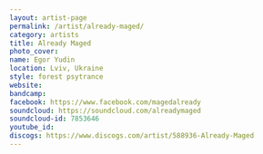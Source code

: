 ```yaml
---
layout: artist-page
permalink: /artist/already-maged/
category: artists
title: Already Maged
photo_cover: 
name: Egor Yudin
location: Lviv, Ukraine
style: forest psytrance
website: 
bandcamp: 
facebook: https://www.facebook.com/magedalready
soundcloud: https://soundcloud.com/alreadymaged
soundcloud-id: 7853646
youtube_id: 
discogs: https://www.discogs.com/artist/588936-Already-Maged
---
```


